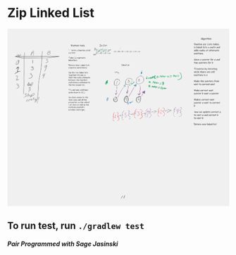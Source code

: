 # Zip Linked List

![Whiteboard ](./zip.png)

## To run test, run `./gradlew test`

##### Pair Programmed with Sage Jasinski
